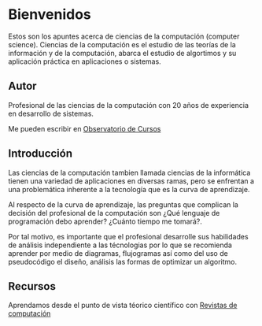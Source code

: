 # Bienvenidos

Estos son los apuntes acerca de ciencias de la computación (computer science). Ciencias de la computación es el estudio de las teorías de la información y de la computación, abarca el estudio de algortimos y su aplicación práctica en aplicaciones o sistemas.

## Autor

Profesional de las ciencias de la computación con 20 años de experiencia en desarrollo de sistemas.

Me pueden escribir en [Observatorio de Cursos](https://www.facebook.com/ObservatorioEducacionVirtual)

## Introducción

Las ciencias de la computación tambien llamada ciencias de la informática tienen una variedad de aplicaciones en diversas ramas, pero se enfrentan a una problemática inherente a la tecnología que es la curva de aprendizaje.

Al respecto de la curva de aprendizaje, las preguntas que complican la decisión del profesional de la computación son ¿Qué lenguaje de programación debo aprender? ¿Cuánto tiempo me tomará?.

Por tal motivo, es importante que el profesional desarrolle sus habilidades de análisis independiente a las técnologias por lo que se recomienda aprender por medio de diagramas, flujogramas así como del uso de pseudocódigo el diseño, análisis las formas de optimizar un algoritmo.


## Recursos

Aprendamos desde el punto de vista téorico científico con 
[Revistas de computación](https://www.redalyc.org/area.oa?id=33&tipo=coleccion)
